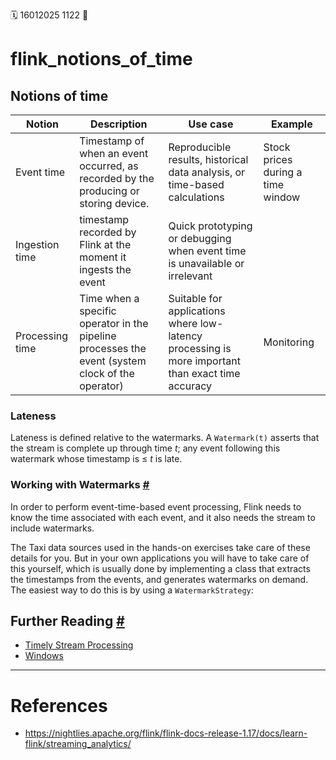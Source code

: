 🗓️ 16012025 1122
📎

# flink_notions_of_time

## Notions of time

| Notion          | Description                                                                                      | Use case                                                                                          | Example                           |
| --------------- | ------------------------------------------------------------------------------------------------ | ------------------------------------------------------------------------------------------------- | --------------------------------- |
| Event time      | Timestamp of when an event occurred, as recorded by the producing or storing device.             | Reproducible results, historical data analysis, or time-based calculations                        | Stock prices during a time window |
| Ingestion time  | timestamp recorded by Flink at the moment it ingests the event                                   | Quick prototyping or debugging when event time is unavailable or irrelevant                       |                                   |
| Processing time | Time when a specific operator in the pipeline processes the event (system clock of the operator) | Suitable for applications where low-latency processing is more important than exact time accuracy | Monitoring                        |

### Lateness

Lateness is defined relative to the watermarks. A `Watermark(t)` asserts that the stream is complete up through time _t_; any event following this watermark whose timestamp is ≤ _t_ is late.

### Working with Watermarks [#](https://nightlies.apache.org/flink/flink-docs-release-1.17/docs/learn-flink/streaming_analytics/#working-with-watermarks)

In order to perform event-time-based event processing, Flink needs to know the time associated with each event, and it also needs the stream to include watermarks.

The Taxi data sources used in the hands-on exercises take care of these details for you. But in your own applications you will have to take care of this yourself, which is usually done by implementing a class that extracts the timestamps from the events, and generates watermarks on demand. The easiest way to do this is by using a `WatermarkStrategy`:

## Further Reading [#](https://nightlies.apache.org/flink/flink-docs-release-1.17/docs/learn-flink/streaming_analytics/#further-reading)

- [Timely Stream Processing](https://nightlies.apache.org/flink/flink-docs-release-1.17/docs/concepts/time/)
- [Windows](https://nightlies.apache.org/flink/flink-docs-release-1.17/docs/dev/datastream/operators/windows/)

---

# References
- https://nightlies.apache.org/flink/flink-docs-release-1.17/docs/learn-flink/streaming_analytics/